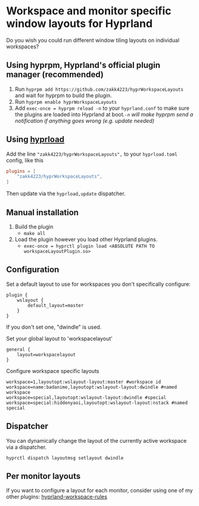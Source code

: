 # Workspace and monitor specific window layouts for Hyprland 


Do you wish you could run different window tiling layouts on individual workspaces?

## Using hyprpm, Hyprland's official plugin manager (recommended)
1. Run `hyprpm add https://github.com/zakk4223/hyprWorkspaceLayouts` and wait for hyprpm to build the plugin.
2. Run `hyprpm enable hyprWorkspaceLayouts`
3. Add `exec-once = hyprpm reload -n` to your `hyprland.conf` to make sure the plugins are loaded into Hyprland at boot.*`-n` will make hyprpm send a notification if anything goes wrong (e.g. update needed)*


## Using [hyprload](https://github.com/Duckonaut/hyprload)
Add the line `"zakk4223/hyprWorkspaceLayouts",` to your `hyprload.toml` config, like this

```toml
plugins = [
    "zakk4223/hyprWorkspaceLayouts",
]
```

Then update via the `hyprload,update` dispatcher.

## Manual installation

1. Build the plugin 
    - `make all`
2. Load the plugin however you load other Hyprland plugins.
    - `exec-once = hyprctl plugin load <ABSOLUTE PATH TO workspaceLayoutPlugin.so>`

## Configuration 

Set a default layout to use for workspaces you don't specifically configure:
```
plugin {
    wslayout {
        default_layout=master
    }
}
```
If you don't set one, "dwindle" is used.


Set your global layout to 'workspacelayout'
```
general {
    layout=workspacelayout
}
```

Configure workspace specific layouts

```
workspace=1,layoutopt:wslayout-layout:master #workspace id
workspace=name:badanime,layoutopt:wslayout-layout:dwindle #named workspace
workspace=special,layoutopt:wslayout-layout:dwindle #special
workspace=special:hiddenyaoi,layoutopt:wslayout-layout:nstack #named special
```
## Dispatcher
You can dynamically change the layout of the currently active workspace
via a dispatcher.

```
hyprctl dispatch layoutmsg setlayout dwindle
```

## Per monitor layouts
If you want to configure a layout for each monitor, consider using one of my other plugins: [hyprland-workspace-rules](https://github.com/zakk4223/hyprland-workspace-rules)
